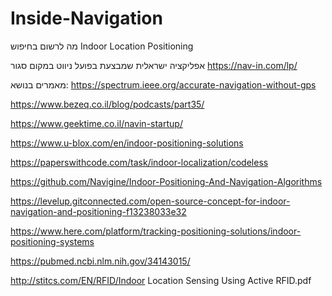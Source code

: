 # Inside-Navigation

מה לרשום בחיפוש
Indoor Location Positioning

אפליקציה ישראלית שמבצעת בפועל ניווט במקום סגור
https://nav-in.com/lp/


מאמרים בנושא:
https://spectrum.ieee.org/accurate-navigation-without-gps

https://www.bezeq.co.il/blog/podcasts/part35/

https://www.geektime.co.il/navin-startup/

https://www.u-blox.com/en/indoor-positioning-solutions

https://paperswithcode.com/task/indoor-localization/codeless

https://github.com/Navigine/Indoor-Positioning-And-Navigation-Algorithms

https://levelup.gitconnected.com/open-source-concept-for-indoor-navigation-and-positioning-f13238033e32

https://www.here.com/platform/tracking-positioning-solutions/indoor-positioning-systems

https://pubmed.ncbi.nlm.nih.gov/34143015/

http://stitcs.com/EN/RFID/Indoor Location Sensing Using Active RFID.pdf

